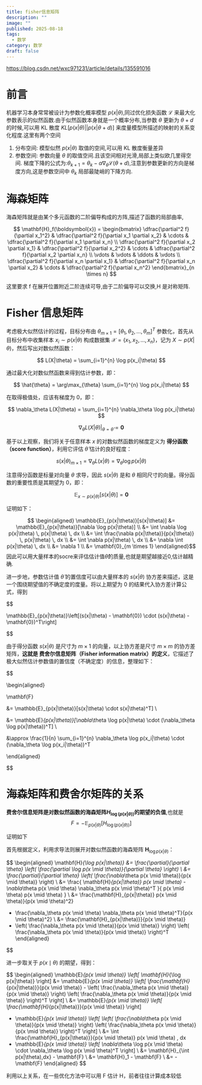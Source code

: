 ```yaml
---
title: fisher信息矩阵
description: ""
image: ""
published: 2025-08-18
tags:
  - 数学
category: 数学
draft: false
---
```


https://blog.csdn.net/wxc971231/article/details/135591016

# 前言

机器学习本身常常被设计为参数化概率模型 $p(x|\theta)$,同过优化损失函数 $\mathcal{L}$ 来最大化参数表示的似然函数.由于似然函数本身就是一个概率分布,当参数 $\theta$ 更新为 $\theta+d$ 的时候,可以用 KL 散度 $KL[p(x|\theta)||p(x|\theta+d)]$ 来度量模型所描述的映射的关系变化程度.这里有两个空间

1. 分布空间: 模型似然 $p(x|\theta)$ 取值的空间,可以用 KL 散度衡量差异
2. 参数空间: 参数向量 $\theta$ 的取值空间.且该空间相对光滑,局部上类似欧几里得空间.
梯度下降的公式为:$\theta_{k+1} = \theta_{k}-\alpha \nabla_{\theta}\mathcal{L}(\theta+d)$,注意到参数更新的方向是梯度方向,这是参数空间中 $\theta_{k}$ 局部最陡峭的下降方向.

# 海森矩阵

海森矩阵就是由某个多元函数的二阶偏导构成的方阵,描述了函数的局部曲率,

$$
\mathbf{H}_f(\boldsymbol{x}) =
\begin{bmatrix}
\dfrac{\partial^2 f}{\partial x_1^2} & \dfrac{\partial^2 f}{\partial x_1 \partial x_2} & \cdots & \dfrac{\partial^2 f}{\partial x_1 \partial x_n} \\
\dfrac{\partial^2 f}{\partial x_2 \partial x_1} & \dfrac{\partial^2 f}{\partial x_2^2} & \cdots & \dfrac{\partial^2 f}{\partial x_2 \partial x_n} \\
\vdots & \vdots & \ddots & \vdots \\
\dfrac{\partial^2 f}{\partial x_n \partial x_1} & \dfrac{\partial^2 f}{\partial x_n \partial x_2} & \cdots & \dfrac{\partial^2 f}{\partial x_n^2}
\end{bmatrix}_{n \times n}
$$

这里要求 f 在展开位置附近二阶连续可导,由于二阶偏导可以交换,H 是对称矩阵.

# Fisher 信息矩阵

考虑极大似然估计的过程，目标分布由 $\theta_{m \times 1} = [\theta_1, \theta_2, \dots, \theta_m]^T$ 参数化，首先从目标分布中收集样本 $x_i \sim p(x|\theta)$ 构成数据集 $\mathcal{X} = \{x_1, x_2, \dots, x_n\}$，记为 $X \sim p(X|\theta)$，然后写出对数似然函数：

$$
L(X|\theta) = \sum_{i=1}^{n} \log p(x_i|\theta)
$$

通过最大化对数似然函数来得到估计参数，即：

$$
\hat{\theta} = \arg\max_{\theta} \sum_{i=1}^{n} \log p(x_i|\theta)
$$

在取得极值处，应该有梯度为 0，即：

$$
\nabla_\theta L(X|\theta) = \sum_{i=1}^{n} \nabla_\theta \log p(x_i|\theta)
$$

$$
\nabla_\theta L(X|\theta)\big|_{\theta=\hat{\theta}} = \mathbf{0}
$$

基于以上观察，我们将关于任意样本 $x$ 的对数似然函数的梯度定义为 **得分函数（score function）**，利用它评估 $\hat{\theta}$ 估计的良好程度：

$$
s(x|\theta)_{m\times1} = \nabla_\theta L(x|\theta) = \nabla_\theta \log p(x|\theta)
$$

注意得分函数是标量对向量 $\theta$ 求导，因此 $s(x|\theta)$ 是和 $\theta$ 相同尺寸的向量。得分函数的重要性质是其期望为 0，即：

$$
\mathbb{E}_{x \sim p(x|\theta)}[s(x|\theta)] = \mathbf{0}
$$

证明如下：

$$
\begin{aligned}
\mathbb{E}_{p(x|\theta)}[s(x|\theta)] 
&= \mathbb{E}_{p(x|\theta)}[\nabla \log p(x|\theta)] \\
&= \int \nabla \log p(x|\theta) \, p(x|\theta) \, dx \\
&= \int \frac{\nabla p(x|\theta)}{p(x|\theta)} \, p(x|\theta) \, dx \\
&= \int \nabla p(x|\theta) \, dx \\
&= \nabla \int p(x|\theta) \, dx \\
&= \nabla 1 \\
&= \mathbf{0}_{m \times 1}
\end{aligned}$$
因此可以用大量样本的socre来评估估计值$\hat{\theta}$的质量,也就是期望越接近0,估计越精确.

进一步地，参数估计值 $\hat{\theta}$ 的置信度可以由大量样本的 $s(x|\theta)$ 协方差来描述，这是一个围绕期望值的不确定度的度量。将以上期望为 0 的结果代入协方差计算公式，得到

$$

\mathbb{E}_{p(x|\theta)}\left[(s(x|\theta) - \mathbf{0}) \cdot (s(x|\theta) - \mathbf{0})^T\right]

$$

由于得分函数 $s(x|\theta)$ 是尺寸为 $m \times 1$ 的向量，以上协方差是尺寸 $m \times m$ 的协方差矩阵，**这就是 费舍尔信息矩阵（Fisher information matrix）的定义**，它描述了极大似然估计参数值的置信度（不确定度）的信息，整理如下：

$$

\begin{aligned}

\mathbf{F}

&= \mathbb{E}_{p(x|\theta)}[s(x|\theta) \cdot s(x|\theta)^T] \\

&= \mathbb{E}_{p(x|\theta)}[\nabla_\theta \log p(x|\theta) \cdot (\nabla_\theta \log p(x|\theta))^T] \\

&\approx \frac{1}{n} \sum_{i=1}^{n} \nabla_\theta \log p(x_i|\theta) \cdot (\nabla_\theta \log p(x_i|\theta))^T

\end{aligned}

$$
# 海森矩阵和费舍尔矩阵的关系
**费舍尔信息矩阵是对数似然函数的海森矩阵$H_{\log(p(x|\theta))}$的期望的负值**,也就是$$
F = -\mathbb{E}_{p(x|\theta)}[H_{\log(p(x|\theta))}]
$$

证明如下

首先根据定义，利用求导法则展开对数似然函数的海森矩阵 $\mathbf{H}_{\log p(x|\theta)}$：

$$
\begin{aligned}
\mathbf{H}_{\log p(x|\theta)}
&= \frac{\partial}{\partial \theta} \left( \frac{\partial \log p(x \mid \theta)}{\partial \theta} \right) \\
&= \frac{\partial}{\partial \theta} \left( \frac{\nabla_\theta p(x \mid \theta)}{p(x \mid \theta)} \right) \\
&= \frac{
    \mathbf{H}_{p(x|\theta)} p(x \mid \theta) - \nabla_\theta p(x \mid \theta) \nabla_\theta p(x \mid \theta)^T
}{
    p(x \mid \theta) p(x \mid \theta)
} \\
&= \frac{\mathbf{H}_{p(x|\theta)} p(x \mid \theta)}{p(x \mid \theta)^2}

- \frac{\nabla_\theta p(x \mid \theta) \nabla_\theta p(x \mid \theta)^T}{p(x \mid \theta)^2} \\
&= \frac{\mathbf{H}_{p(x|\theta)}}{p(x \mid \theta)}
- \left( \frac{\nabla_\theta p(x \mid \theta)}{p(x \mid \theta)} \right)
\left( \frac{\nabla_\theta p(x \mid \theta)}{p(x \mid \theta)} \right)^T
\end{aligned}

$$

进一步取关于 $p(x \mid \theta)$ 的期望，得到：

$$
\begin{aligned}
\mathbb{E}_{p(x \mid \theta)} \left[ \mathbf{H}_{\log p(x|\theta)} \right]
&= \mathbb{E}_{p(x \mid \theta)} \left[
    \frac{\mathbf{H}_{p(x|\theta)}}{p(x \mid \theta)}
    - \left( \frac{\nabla_\theta p(x \mid \theta)}{p(x \mid \theta)} \right)
    \left( \frac{\nabla_\theta p(x \mid \theta)}{p(x \mid \theta)} \right)^T
\right] \\
&= \mathbb{E}_{p(x \mid \theta)} \left[ \frac{\mathbf{H}_{p(x|\theta)}}{p(x \mid \theta)} \right]
- \mathbb{E}_{p(x \mid \theta)} \left[
    \left( \frac{\nabla_\theta p(x \mid \theta)}{p(x \mid \theta)} \right)
    \left( \frac{\nabla_\theta p(x \mid \theta)}{p(x \mid \theta)} \right)^T
\right] \\
&= \int \frac{\mathbf{H}_{p(x|\theta)}}{p(x \mid \theta)} p(x \mid \theta) \, dx
- \mathbb{E}_{p(x \mid \theta)} \left[ \nabla_\theta \log p(x \mid \theta) \cdot \nabla_\theta \log p(x \mid \theta)^T \right] \\
&= \mathbf{H}_{\int p(x|\theta)\,dx} - \mathbf{F} \\
&= \mathbf{H}_1 - \mathbf{F} \\
&= -\mathbf{F}
\end{aligned}
$$

利用以上关系，在一些优化方法中可以用 $\mathrm{F}$ 估计 $\mathrm{H}$，前者往往计算成本较低
